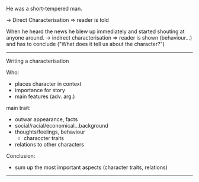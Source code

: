 He was a short-tempered man.

-> Direct Characterisation => reader is told

When he heard the news he blew up immediately and started shouting at anyone around.
-> indirect characterisation => reader is shown (behaviour...) and has to conclude ("What does it tell us about the character?")


---

Writing a characterisation

Who:
- places character in context
- importance for story
- main features (adv. arg.)

main trait:
- outwar appearance, facts
- social/racial/economical...background
- thoughts/feelings, behaviour
  - characcter traits
- relations to other characters

Conclusion:
- sum up the most important aspects (character traits, relations)

---